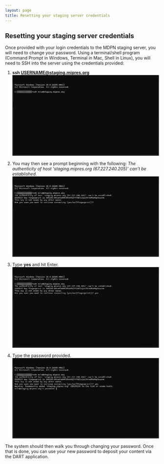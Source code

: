 ```yaml
---
layout: page
title: Resetting your staging server credentials
---
```


## Resetting your staging server credentials
Once provided with your login credentials to the MDPN staging server, you will need to change your password.  Using a terminal/shell program (Command Prompt in Windows, Terminal in Mac, Shell in Linux), you will need to SSH into the server using the credentials provided:
1. **ssh USERNAME@staging.mipres.org**
![mdpn-ssh-1](../images/mdpn-ssh-1.png)

2. You may then see a prompt beginning with the following: *The authenticity of host 'staging.mipres.org (67.227.240.205)' can't be established.*
![mdpn-ssh-2](../images/mdpn-ssh-2.png)

3. Type **yes** and hit Enter.
![mdpn-ssh-3](../images/mdpn-ssh-3.png)

4. Type the password provided.
![mdpn-ssh-4](../images/mdpn-ssh-4.png)

The system should then walk you through changing your password.  Once that is done, you can use your new password to deposit your content via the DART application.